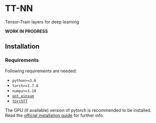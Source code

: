 # TT-NN
Tensor-Train layers for deep learning

**WORK IN PROGRESS**

## Installation

### Requirements
Following requirements are needed:

- `python>=3.6`
- `torch>=1.7.0`
- `numpy>=1.18`
- [`opt_einsum`](https://pypi.org/project/opt-einsum/)
- [`torchTT`](https://github.com/ion-g-ion/torchTT/)

The GPU (if available) version of pytorch is recommended to be installed. Read the [official installation guide](https://pytorch.org/get-started/locally/) for further info.

